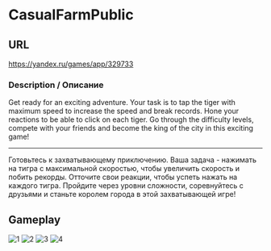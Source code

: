 # CasualFarmPublic
## URL 
https://yandex.ru/games/app/329733
### Description / Описание
Get ready for an exciting adventure. Your task is to tap the tiger with maximum speed to increase the speed and break records. 
Hone your reactions to be able to click on each tiger. Go through the difficulty levels, compete with your friends and become the king of the city in this exciting game!
________________
Готовьтесь к захватывающему приключению. Ваша задача - нажимать на тигра с максимальной скоростью, чтобы увеличить скорость и побить рекорды. 
Отточите свои реакции, чтобы успеть нажать на каждого тигра. Пройдите через уровни сложности, соревнуйтесь с друзьями и станьте королем города в этой захватывающей игре!

## Gameplay
![1](https://github.com/Krpfsh/CasualFarmPublic/assets/68349933/c61aee2e-5d8e-42ac-9968-ca8429ab564c)
![2](https://github.com/Krpfsh/CasualFarmPublic/assets/68349933/8c0fad78-f675-4f83-9958-863a414ecd70)
![3](https://github.com/Krpfsh/CasualFarmPublic/assets/68349933/dab3ac13-cb8d-40c0-a398-ef8dd0476ab2)
![4](https://github.com/Krpfsh/CasualFarmPublic/assets/68349933/f8636578-f30d-4bbb-b72f-8c9a5f050ff7)
